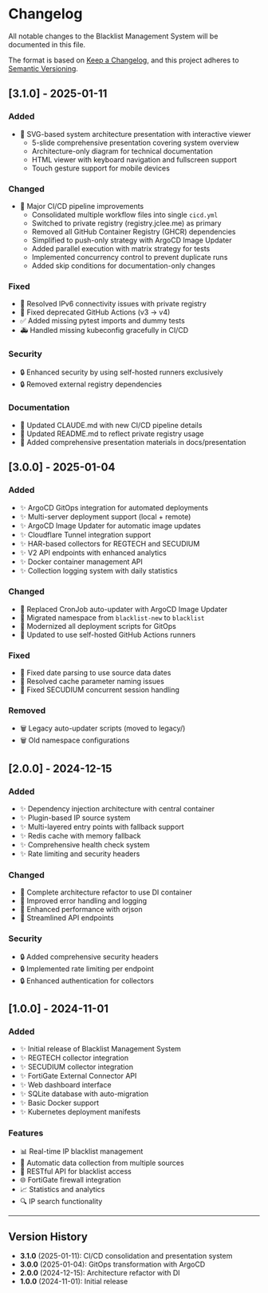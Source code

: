 # Changelog

All notable changes to the Blacklist Management System will be documented in this file.

The format is based on [Keep a Changelog](https://keepachangelog.com/en/1.0.0/),
and this project adheres to [Semantic Versioning](https://semver.org/spec/v2.0.0.html).

## [3.1.0] - 2025-01-11

### Added
- 🎨 SVG-based system architecture presentation with interactive viewer
  - 5-slide comprehensive presentation covering system overview
  - Architecture-only diagram for technical documentation
  - HTML viewer with keyboard navigation and fullscreen support
  - Touch gesture support for mobile devices

### Changed
- 🚀 Major CI/CD pipeline improvements
  - Consolidated multiple workflow files into single `cicd.yml`
  - Switched to private registry (registry.jclee.me) as primary
  - Removed all GitHub Container Registry (GHCR) dependencies
  - Simplified to push-only strategy with ArgoCD Image Updater
  - Added parallel execution with matrix strategy for tests
  - Implemented concurrency control to prevent duplicate runs
  - Added skip conditions for documentation-only changes

### Fixed
- 🐛 Resolved IPv6 connectivity issues with private registry
- 🔧 Fixed deprecated GitHub Actions (v3 → v4)
- ✅ Added missing pytest imports and dummy tests
- 🚑️ Handled missing kubeconfig gracefully in CI/CD

### Security
- 🔒 Enhanced security by using self-hosted runners exclusively
- 🔒 Removed external registry dependencies

### Documentation
- 📝 Updated CLAUDE.md with new CI/CD pipeline details
- 📝 Updated README.md to reflect private registry usage
- 📝 Added comprehensive presentation materials in docs/presentation

## [3.0.0] - 2025-01-04

### Added
- ✨ ArgoCD GitOps integration for automated deployments
- ✨ Multi-server deployment support (local + remote)
- ✨ ArgoCD Image Updater for automatic image updates
- ✨ Cloudflare Tunnel integration support
- ✨ HAR-based collectors for REGTECH and SECUDIUM
- ✨ V2 API endpoints with enhanced analytics
- ✨ Docker container management API
- ✨ Collection logging system with daily statistics

### Changed
- 🔄 Replaced CronJob auto-updater with ArgoCD Image Updater
- 🔄 Migrated namespace from `blacklist-new` to `blacklist`
- 🔄 Modernized all deployment scripts for GitOps
- 🔄 Updated to use self-hosted GitHub Actions runners

### Fixed
- 🐛 Fixed date parsing to use source data dates
- 🐛 Resolved cache parameter naming issues
- 🐛 Fixed SECUDIUM concurrent session handling

### Removed
- 🗑️ Legacy auto-updater scripts (moved to legacy/)
- 🗑️ Old namespace configurations

## [2.0.0] - 2024-12-15

### Added
- ✨ Dependency injection architecture with central container
- ✨ Plugin-based IP source system
- ✨ Multi-layered entry points with fallback support
- ✨ Redis cache with memory fallback
- ✨ Comprehensive health check system
- ✨ Rate limiting and security headers

### Changed
- 🔄 Complete architecture refactor to use DI container
- 🔄 Improved error handling and logging
- 🔄 Enhanced performance with orjson
- 🔄 Streamlined API endpoints

### Security
- 🔒 Added comprehensive security headers
- 🔒 Implemented rate limiting per endpoint
- 🔒 Enhanced authentication for collectors

## [1.0.0] - 2024-11-01

### Added
- ✨ Initial release of Blacklist Management System
- ✨ REGTECH collector integration
- ✨ SECUDIUM collector integration
- ✨ FortiGate External Connector API
- ✨ Web dashboard interface
- ✨ SQLite database with auto-migration
- ✨ Basic Docker support
- ✨ Kubernetes deployment manifests

### Features
- 📊 Real-time IP blacklist management
- 🔄 Automatic data collection from multiple sources
- 📡 RESTful API for blacklist access
- 🌐 FortiGate firewall integration
- 📈 Statistics and analytics
- 🔍 IP search functionality

---

## Version History

- **3.1.0** (2025-01-11): CI/CD consolidation and presentation system
- **3.0.0** (2025-01-04): GitOps transformation with ArgoCD
- **2.0.0** (2024-12-15): Architecture refactor with DI
- **1.0.0** (2024-11-01): Initial release